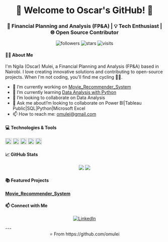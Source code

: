 <h1 align="center">🌟 Welcome to Oscar's GitHub! 🌟</h1>
<h3 align="center">🚀 Financial Planning and Analysis (FP&A) | 💡 Tech Enthusiast | 🌐 Open Source Contributor</h3>

<p align="center">
  <img alt="followers" src="https://img.shields.io/github/followers/omulei?style=social">
  <img alt="stars" src="https://img.shields.io/github/stars/omulei?style=social">
  <img alt="visits" src="https://komarev.com/ghpvc/?username=omulei&style=flat-square&color=blue">
</p>

#### 👨‍💻 About Me

I'm Ngila (Oscar) Mulei, a Financial Planning and Analysis (FP&A) based in Nairobi. I love creating innovative solutions and contributing to open-source projects. When I'm not coding, you'll find me cycling 🚴‍♀️.

- 🔭 I’m currently working on [Movie_Recommender_System](https://github.com/omulei/Movie_Recommender_System)
- 🌱 I’m currently learning [Data Analysis with Python](https://www.freecodecamp.org/learn/data-analysis-with-python/)
- 👯 I’m looking to collaborate on Data Analysis
- 💬 Ask me aboutI’m looking to collaborate on Power BI|Tableau Public|SQL|Python|Microsoft Excel
- 📫 How to reach me: omulei@gmail.com


#### 💻 Technologies & Tools

<code><img height="20" src="https://staging.python.org/static/community_logos/python-logo-master-v3-TM.png"></code>
<code><img height="20" src="https://logowik.com/content/uploads/images/microsoft-excel-new.jpg"></code>
<code><img height="20" src="https://www.mysql.com/common/logos/logo-mysql-170x115.png"></code>
<code><img height="20" src="https://logowik.com/content/uploads/images/microsoft-power-bi4194.jpg"></code>
<code><img height="20" src="https://upload.wikimedia.org/wikipedia/commons/e/ed/Pandas_logo.svg"></code>

#### 📈 GitHub Stats

<div align="center">
  <img src="https://github-readme-stats.vercel.app/api?username=omulei&show_icons=true&theme=vue-dark">
  <img src="https://github-readme-streak-stats.herokuapp.com/?user=omulei&theme=vue-dark">
</div>


#### 📚 Featured Projects

#### [Movie_Recommender_System](https://github.com/omulei/Movie_Recommender_System)


#### 📫 Connect with Me

<p align="center">
  <a href="https://www.linkedin.com/in/ngilamulei-ke/"><img alt="LinkedIn" src="https://img.icons8.com/fluent/48/000000/linkedin.png"/></a>
</p>
---
<footer align="center">
  ⭐️ From https://github.com/omulei
</footer>

